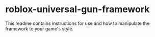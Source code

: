 # roblox-universal-gun-framework
This readme contains instructions for use and how to manipulate the framework to your game's style.<br/>
